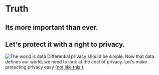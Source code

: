 # Truth
## Its more important than ever.
## Let's protect it with a right to privacy.
![The world is data](https://live.staticflickr.com/5228/5679642883_24a2e905e0_b.jpg)
Differential privacy should be simple. Now that data defines our world, we need to look at the cost of privacy. Let's make protecting privacy easy [(not like this!)](https://www.cis.upenn.edu/~aaroth/Papers/privacybook.pdf).
